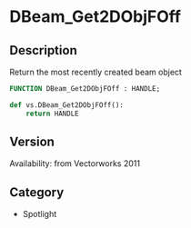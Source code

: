 # DBeam_Get2DObjFOff

## Description
Return the most recently created beam object

```pascal
FUNCTION DBeam_Get2DObjFOff : HANDLE;
```

```python
def vs.DBeam_Get2DObjFOff():
    return HANDLE
```

## Version
Availability: from Vectorworks 2011

## Category
* Spotlight

